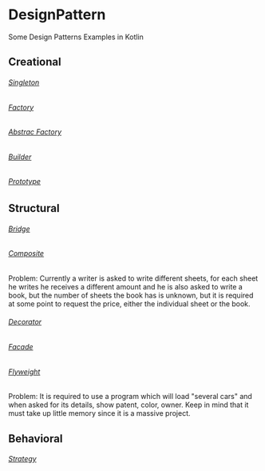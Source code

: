 # DesignPattern
Some Design Patterns Examples in Kotlin

## Creational
###### [Singleton](https://github.com/stalbeal/DesignPattern/tree/master/src/creationals/singleton)
###### [Factory](https://github.com/stalbeal/DesignPattern/tree/master/src/creationals/factory)
###### [Abstrac Factory](https://github.com/stalbeal/DesignPattern/tree/master/src/creationals/abstractfactory)
###### [Builder](https://github.com/stalbeal/DesignPattern/tree/master/src/creationals/builder)
###### [Prototype](https://github.com/stalbeal/DesignPattern/tree/master/src/creationals/prototype)


## Structural
###### [Bridge](https://github.com/stalbeal/DesignPattern/tree/master/src/structurals/bridge)
###### [Composite](https://github.com/stalbeal/DesignPattern/tree/master/src/structurals/composite)
Problem: 
Currently a writer is asked to write different sheets, for each sheet he writes he receives a different amount and he is also asked to write a book, but the number of sheets the book has is unknown, but it is required at some point to request the price, either the individual sheet or the book.
###### [Decorator](https://github.com/stalbeal/DesignPattern/tree/master/src/creationals/decorator)

###### [Facade](https://github.com/stalbeal/DesignPattern/tree/master/src/structurals/facade)

###### [Flyweight](https://github.com/stalbeal/DesignPattern/tree/master/src/structurals/flyweight)
Problem: It is required to use a program which will load "several cars" and when asked for its details, show patent, color, owner. Keep in mind that it must take up little memory since it is a massive project.

## Behavioral
###### [Strategy](https://github.com/stalbeal/DesignPattern/tree/master/src/behaviorals/strategy)

